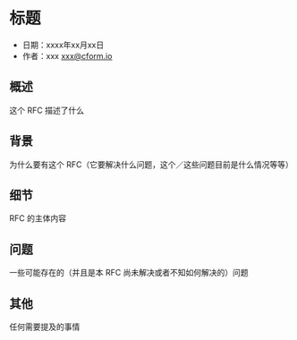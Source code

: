 # 标题

- 日期：xxxx年xx月xx日
- 作者：xxx xxx@cform.io

## 概述

这个 RFC 描述了什么

## 背景

为什么要有这个 RFC（它要解决什么问题，这个／这些问题目前是什么情况等等）

## 细节

RFC 的主体内容

## 问题

一些可能存在的（并且是本 RFC 尚未解决或者不知如何解决的）问题

## 其他

任何需要提及的事情